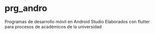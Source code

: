 # prg_andro
Programas de desarrollo móvil en Android Studio
Elaborados con flutter para procesos de académicos de la universidad
